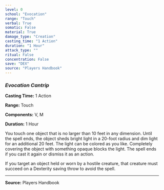 ```yaml
---
level: 0
school: "Evocation"
range: "Touch"
verbal: True
somatic: False
material: True
damage_type: "Creation"
casting_time: "1 Action"
duration: "1 Hour"
attack_type: ""
ritual: False
concentration: False
save: "DEX"
source: "Players Handbook"
---
```


### *Evocation Cantrip*

**Casting Time:** 1 Action

**Range:** Touch

**Components:** V, M

**Duration:** 1 Hour

You touch one object that is no larger than 10 feet in any dimension. Until the spell ends, the object sheds bright light in a 20-foot radius and dim light for an additional 20 feet. The light can be colored as you like. Completely covering the object with something opaque blocks the light. The spell ends if you cast it again or dismiss it as an action.
 
 If you target an object held or worn by a hostile creature, that creature must succeed on a Dexterity saving throw to avoid the spell.

---
**Source:** Players Handbook
